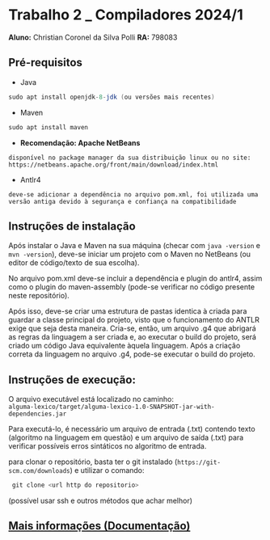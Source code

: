 # Trabalho 2 _ Compiladores 2024/1

**Aluno:** Christian Coronel da Silva Polli
**RA:** 798083

## Pré-requisitos

- Java 
```java
sudo apt install openjdk-8-jdk (ou versões mais recentes)
```
- Maven
```python
sudo apt install maven
```
- **Recomendação: Apache NetBeans**
```
disponível no package manager da sua distribuição linux ou no site: https://netbeans.apache.org/front/main/download/index.html
```
- Antlr4
```
deve-se adicionar a dependência no arquivo pom.xml, foi utilizada uma versão antiga devido à segurança e confiança na compatibilidade
```

## Instruções de instalação

Após instalar o Java e Maven na sua máquina (checar com ```java -version``` e ```mvn -version```), deve-se iniciar um projeto com o Maven no NetBeans (ou editor de código/texto de sua escolha).

No arquivo pom.xml deve-se incluir a dependência e plugin do antlr4, assim como o plugin do maven-assembly (pode-se verificar no código presente neste repositório).

Após isso, deve-se criar uma estrutura de pastas identica à criada para guardar a classe principal do projeto, visto que o funcionamento do ANTLR exige que seja desta maneira.
Cria-se, então, um arquivo .g4 que abrigará as regras da linguagem a ser criada e, ao executar o build do projeto, será criado um código Java equivalente àquela linguagem.
Após a criação correta da linguagem no arquivo .g4, pode-se executar o build do projeto.

## Instruções de execução:

O arquivo executável está localizado no caminho:
<br>
```alguma-lexico/target/alguma-lexico-1.0-SNAPSHOT-jar-with-dependencies.jar```
<br>


Para executá-lo, é necessário um arquivo de entrada (.txt) contendo texto (algoritmo na linguagem em questão) e um arquivo de saída (.txt) para verificar possíveis erros sintáticos no algoritmo de entrada.

para clonar o repositório, basta ter o git instalado (``` https://git-scm.com/downloads ```) e utilizar o comando: 
```python
 git clone <url http do repositorio>
``` 
(possível usar ssh e outros métodos que achar melhor)

## <a href="https://docs.google.com/document/d/1nrkkAb3aJWtS2nYpo8nh5Piao0-aO4m55ABC8mVXCgU/edit?usp=sharing"> Mais informações (Documentação) </a>
